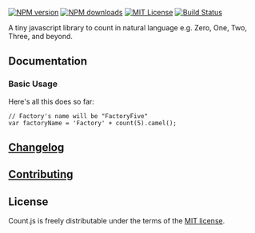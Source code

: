 [![NPM version][npm-version-image]][npm-url] [![NPM downloads][npm-downloads-image]][npm-url] [![MIT License][license-image]][license-url] [![Build Status][travis-image]][travis-url]

A tiny javascript library to count in natural language e.g. Zero, One, Two, Three, and beyond.

## Documentation

### Basic Usage

Here's all this does so far:

    // Factory's name will be "FactoryFive"
    var factoryName = 'Factory' + count(5).camel();
   
## [Changelog](CHANGELOG.md)

## [Contributing](CONTRIBUTING.md)

## License

Count.js is freely distributable under the terms of the [MIT license](LICENSE).

[license-image]: http://img.shields.io/badge/license-MIT-blue.svg?style=flat
[license-url]: LICENSE

[npm-url]: https://npmjs.org/package/count
[npm-version-image]: http://img.shields.io/npm/v/count.svg?style=flat
[npm-downloads-image]: http://img.shields.io/npm/dm/count.svg?style=flat

[travis-url]: http://travis-ci.org/nickckaye/count
[travis-image]: http://img.shields.io/travis/nickckaye/count/develop.svg?style=flat
